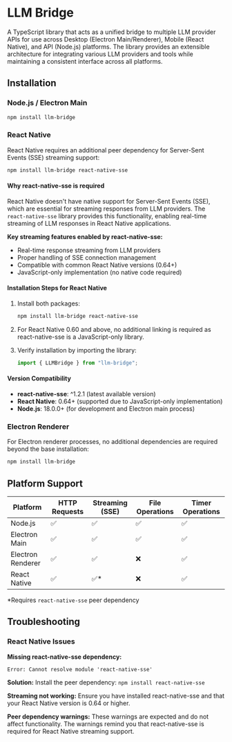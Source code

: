 # LLM Bridge

A TypeScript library that acts as a unified bridge to multiple LLM provider APIs for use across Desktop (Electron Main/Renderer), Mobile (React Native), and API (Node.js) platforms. The library provides an extensible architecture for integrating various LLM providers and tools while maintaining a consistent interface across all platforms.

## Installation

### Node.js / Electron Main

```bash
npm install llm-bridge
```

### React Native

React Native requires an additional peer dependency for Server-Sent Events (SSE) streaming support:

```bash
npm install llm-bridge react-native-sse
```

#### Why react-native-sse is required

React Native doesn't have native support for Server-Sent Events (SSE), which are essential for streaming responses from LLM providers. The `react-native-sse` library provides this functionality, enabling real-time streaming of LLM responses in React Native applications.

**Key streaming features enabled by react-native-sse:**

- Real-time response streaming from LLM providers
- Proper handling of SSE connection management
- Compatible with common React Native versions (0.64+)
- JavaScript-only implementation (no native code required)

#### Installation Steps for React Native

1. Install both packages:

   ```bash
   npm install llm-bridge react-native-sse
   ```

2. For React Native 0.60 and above, no additional linking is required as react-native-sse is a JavaScript-only library.

3. Verify installation by importing the library:
   ```typescript
   import { LLMBridge } from "llm-bridge";
   ```

#### Version Compatibility

- **react-native-sse**: ^1.2.1 (latest available version)
- **React Native**: 0.64+ (supported due to JavaScript-only implementation)
- **Node.js**: 18.0.0+ (for development and Electron main process)

### Electron Renderer

For Electron renderer processes, no additional dependencies are required beyond the base installation:

```bash
npm install llm-bridge
```

## Platform Support

| Platform          | HTTP Requests | Streaming (SSE) | File Operations | Timer Operations |
| ----------------- | ------------- | --------------- | --------------- | ---------------- |
| Node.js           | ✅            | ✅              | ✅              | ✅               |
| Electron Main     | ✅            | ✅              | ✅              | ✅               |
| Electron Renderer | ✅            | ✅              | ❌              | ✅               |
| React Native      | ✅            | ✅\*            | ❌              | ✅               |

\*Requires `react-native-sse` peer dependency

## Troubleshooting

### React Native Issues

**Missing react-native-sse dependency:**

```
Error: Cannot resolve module 'react-native-sse'
```

**Solution:** Install the peer dependency: `npm install react-native-sse`

**Streaming not working:**
Ensure you have installed react-native-sse and that your React Native version is 0.64 or higher.

**Peer dependency warnings:**
These warnings are expected and do not affect functionality. The warnings remind you that react-native-sse is required for React Native streaming support.
